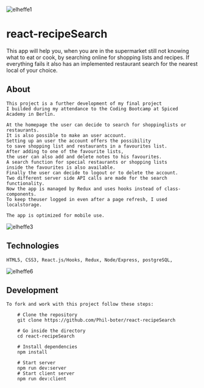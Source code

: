![elheffe1](https://user-images.githubusercontent.com/68227335/123140198-4d5b3b80-d457-11eb-8803-c19157cff85e.png)

# react-recipeSearch

This app will help you, when you are in the supermarket still not knowing what to eat or cook,
by searching online for shopping lists and recipes.
If everything fails it also has an implemented restaurant search for the nearest local of your choice.

## About

    This project is a further development of my final project
    I builded during my attendance to the Coding Bootcamp at Spiced Academy in Berlin.

    At the homepage the user can decide to search for shoppinglists or restaurants.
    It is also possible to make an user account.
    Setting up an user the account offers the possibility
    to save shopping list and restaurants in a favourites list.
    After adding to one of the favourite lists,
    the user can also add and delete notes to his favourites.
    A search function for special restaurants or shopping lists
    inside the favourites is also available.
    Finally the user can decide to logout or to delete the account.
    Two different server side API calls are made for the search functionality.
    Now the app is managed by Redux and uses hooks instead of class-components.
    To keep theuser logged in even after a page refresh, I used localstorage.

    The app is optimized for mobile use.

![elheffe3](https://user-images.githubusercontent.com/68227335/123140570-b9d63a80-d457-11eb-9ec9-a48cb4878abf.png)

## Technologies

    HTML5, CSS3, React.js/Hooks, Redux, Node/Express, postgreSQL,

![elheffe6](https://user-images.githubusercontent.com/68227335/123140419-8c898c80-d457-11eb-97b7-73bbe3b9be8f.png)

## Development

    To fork and work with this project follow these steps:

        # Clone the repository
        git clone https://github.com/Phil-boter/react-recipeSearch

        # Go inside the directory
        cd react-recipeSearch

        # Install dependencies
        npm install

        # Start server
        npm run dev:server
        # Start client server
        npm run dev:client
